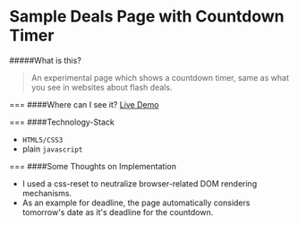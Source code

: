 Sample Deals Page with Countdown Timer
===

#####What is this?
> An experimental page which shows a countdown timer, same as what you see in websites about flash deals.

===
####Where can I see it?
[Live Demo](http://alexcera.github.io/sample-deals-page/)

===
####Technology-Stack
* `HTML5/CSS3`
* plain `javascript`

===
####Some Thoughts on Implementation
* I used a css-reset to neutralize browser-related DOM rendering mechanisms.
* As an example for deadline, the page automatically considers tomorrow's date as it's deadline for the countdown.
